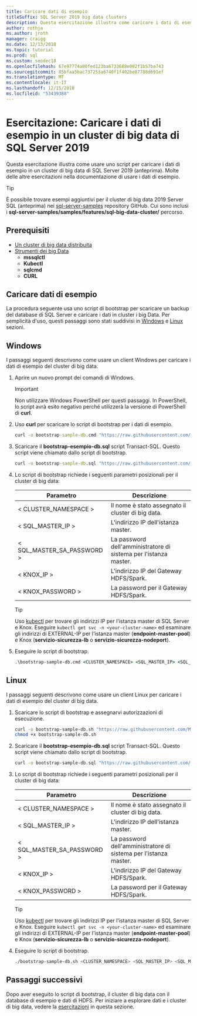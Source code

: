 ```yaml
---
title: Caricare dati di esempio
titleSuffix: SQL Server 2019 big data clusters
description: Questa esercitazione illustra come caricare i dati di esempio in un cluster di big data di SQL Server. I dati di esempio includono i dati relazionali nell'istanza master di SQL Server. Include anche dati di HDFS nel pool di archiviazione. Questo tipo di dati supporta altre esercitazioni in questa sezione.
author: rothja
ms.author: jroth
manager: craigg
ms.date: 12/13/2018
ms.topic: tutorial
ms.prod: sql
ms.custom: seodec18
ms.openlocfilehash: 67e97774a00fed123ba6733688e002f1b57ba743
ms.sourcegitcommit: 85bfaa5bac737253a6740f1f402be87788d691ef
ms.translationtype: MT
ms.contentlocale: it-IT
ms.lasthandoff: 12/15/2018
ms.locfileid: "53439388"
---
```

# <a name="tutorial-load-sample-data-into-a-sql-server-2019-big-data-cluster"></a>Esercitazione: Caricare i dati di esempio in un cluster di big data di SQL Server 2019

Questa esercitazione illustra come usare uno script per caricare i dati di esempio in un cluster di big data di SQL Server 2019 (anteprima). Molte delle altre esercitazioni nella documentazione di usare i dati di esempio.

> [!TIP]
> È possibile trovare esempi aggiuntivi per il cluster di big data 2019 Server SQL (anteprima) nei [sql-server-samples](https://github.com/Microsoft/sql-server-samples/tree/master/samples/features/sql-big-data-cluster) repository GitHub. Cui sono inclusi i **sql-server-samples/samples/features/sql-big-data-cluster/** percorso.

## <a name="prerequisites"></a>Prerequisiti

- [Un cluster di big data distribuita](deployment-guidance.md)
- [Strumenti dei big Data](deploy-big-data-tools.md)
   - **mssqlctl**
   - **Kubectl**
   - **sqlcmd**
   - **CURL**

## <a id="sampledata"></a> Caricare dati di esempio

La procedura seguente usa uno script di bootstrap per scaricare un backup del database di SQL Server e caricare i dati in cluster i big Data. Per semplicità d'uso, questi passaggi sono stati suddivisi in [Windows](#windows) e [Linux](#linux) sezioni.

## <a id="windows"></a> Windows

I passaggi seguenti descrivono come usare un client Windows per caricare i dati di esempio del cluster di big data.

1. Aprire un nuovo prompt dei comandi di Windows.

   > [!IMPORTANT]
   > Non utilizzare Windows PowerShell per questi passaggi. In PowerShell, lo script avrà esito negativo perché utilizzerà la versione di PowerShell di **curl**.

1. Uso **curl** per scaricare lo script di bootstrap per i dati di esempio.

   ```cmd
   curl -o bootstrap-sample-db.cmd "https://raw.githubusercontent.com/Microsoft/sql-server-samples/master/samples/features/sql-big-data-cluster/bootstrap-sample-db.cmd"
   ```

1. Scaricare il **bootstrap-esempio-db.sql** script Transact-SQL. Questo script viene chiamato dallo script di bootstrap.

   ```cmd
   curl -o bootstrap-sample-db.sql "https://raw.githubusercontent.com/Microsoft/sql-server-samples/master/samples/features/sql-big-data-cluster/bootstrap-sample-db.sql"
   ```

1. Lo script di bootstrap richiede i seguenti parametri posizionali per il cluster di big data:

   | Parametro | Descrizione |
   |---|---|
   | &LT; CLUSTER_NAMESPACE &GT; | Il nome è stato assegnato il cluster di big data. |
   | &LT; SQL_MASTER_IP &GT; | L'indirizzo IP dell'istanza master. |
   | &LT; SQL_MASTER_SA_PASSWORD &GT; | La password dell'amministratore di sistema per l'istanza master. |
   | &LT; KNOX_IP &GT; | L'indirizzo IP del Gateway HDFS/Spark. |
   | &LT; KNOX_PASSWORD &GT; | La password per il Gateway HDFS/Spark. |

   > [!TIP]
   > Uso [kubectl](cluster-troubleshooting-commands.md) per trovare gli indirizzi IP per l'istanza master di SQL Server e Knox. Eseguire `kubectl get svc -n <your-cluster-name>` ed esaminare gli indirizzi di EXTERNAL-IP per l'istanza master (**endpoint-master-pool**) e Knox (**servizio-sicurezza-lb** o **servizio-sicurezza-nodeport**).

1. Eseguire lo script di bootstrap.

   ```cmd
   .\bootstrap-sample-db.cmd <CLUSTER_NAMESPACE> <SQL_MASTER_IP> <SQL_MASTER_SA_PASSWORD> <KNOX_IP> <KNOX_PASSWORD>
   ```

## <a id="linux"></a> Linux

I passaggi seguenti descrivono come usare un client Linux per caricare i dati di esempio del cluster di big data.

1. Scaricare lo script di bootstrap e assegnarvi autorizzazioni di esecuzione.

   ```bash
   curl -o bootstrap-sample-db.sh "https://raw.githubusercontent.com/Microsoft/sql-server-samples/master/samples/features/sql-big-data-cluster/bootstrap-sample-db.sh"
   chmod +x bootstrap-sample-db.sh
   ```

1. Scaricare il **bootstrap-esempio-db.sql** script Transact-SQL. Questo script viene chiamato dallo script di bootstrap.

   ```bash
   curl -o bootstrap-sample-db.sql "https://raw.githubusercontent.com/Microsoft/sql-server-samples/master/samples/features/sql-big-data-cluster/bootstrap-sample-db.sql"
   ```

1. Lo script di bootstrap richiede i seguenti parametri posizionali per il cluster di big data:

   | Parametro | Descrizione |
   |---|---|
   | &LT; CLUSTER_NAMESPACE &GT; | Il nome è stato assegnato il cluster di big data. |
   | &LT; SQL_MASTER_IP &GT; | L'indirizzo IP dell'istanza master. |
   | &LT; SQL_MASTER_SA_PASSWORD &GT; | La password dell'amministratore di sistema per l'istanza master. |
   | &LT; KNOX_IP &GT; | L'indirizzo IP del Gateway HDFS/Spark. |
   | &LT; KNOX_PASSWORD &GT; | La password per il Gateway HDFS/Spark. |

   > [!TIP]
   > Uso [kubectl](cluster-troubleshooting-commands.md) per trovare gli indirizzi IP per l'istanza master di SQL Server e Knox. Eseguire `kubectl get svc -n <your-cluster-name>` ed esaminare gli indirizzi di EXTERNAL-IP per l'istanza master (**endpoint-master-pool**) e Knox (**servizio-sicurezza-lb** o **servizio-sicurezza-nodeport**).

1. Eseguire lo script di bootstrap.

   ```bash
   ./bootstrap-sample-db.sh <CLUSTER_NAMESPACE> <SQL_MASTER_IP> <SQL_MASTER_SA_PASSWORD> <KNOX_IP> <KNOX_PASSWORD>
   ```

## <a name="next-steps"></a>Passaggi successivi

Dopo aver eseguito lo script di bootstrap, il cluster di big data con il database di esempio e dati di HDFS. Per iniziare a esplorare dati e i cluster di big data, vedere la [esercitazioni](tutorial-query-hdfs-storage-pool.md) in questa sezione.